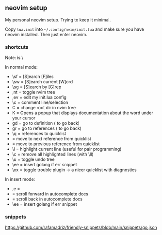 ## neovim setup

My personal neovim setup. Trying to keep it minimal.

Copy `lua.init` into `~/.config/nvim/init.lua` and make sure you have neovim
installed. Then just enter neovim.

### shortcuts

Note: <leader> is \

In normal mode:

- \sf = [S]earch [F]iles
- \sw = [S]earch current [W]ord
- \sg = [S]earch by [G]rep
- ,nt = toggle nvim tree
- ,ev = edit my init.lua config
- \c  = comment line/selection
- C   = change root dir in nvim tree
- K   = Opens a popup that displays documentation about the word under your cursor
- gd  = go to definition (<C-t> to go back)
- gr  = go to references (<C-t> to go back)
- \q  = references to quicklist
- <C-k> = move to next reference from quicklist
- <C-j> = move to previous reference from quicklist
- \l = highlight current line (useful for pair programming)
- \c = remove all highlighted lines (with \ll)
- \u  = toggle undo tree
- \ee = insert golang if err snippet
- \xx = toggle trouble plugin -> a nicer quicklist with diagnostics

In insert mode:

- ,e    = <Esc>
- <C-f> = scroll forward in autocomplete docs
- <C-b> = scroll back in autocomplete docs
- \ee   = insert golang if err snippet

### snippets

https://github.com/rafamadriz/friendly-snippets/blob/main/snippets/go.json
